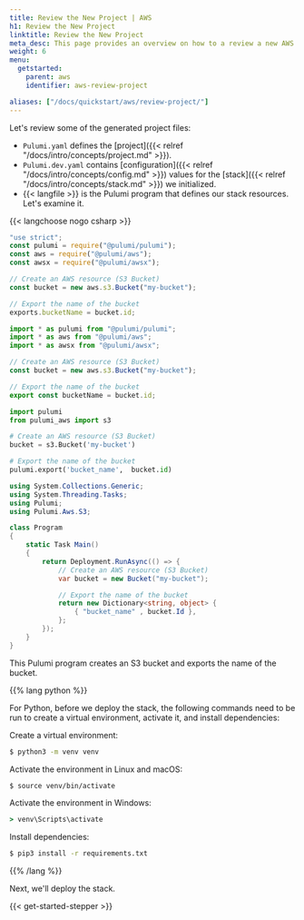 ```yaml
---
title: Review the New Project | AWS
h1: Review the New Project
linktitle: Review the New Project
meta_desc: This page provides an overview on how to a review a new AWS project.
weight: 6
menu:
  getstarted:
    parent: aws
    identifier: aws-review-project

aliases: ["/docs/quickstart/aws/review-project/"]
---
```


Let's review some of the generated project files:

- `Pulumi.yaml` defines the [project]({{< relref "/docs/intro/concepts/project.md" >}}).
- `Pulumi.dev.yaml` contains [configuration]({{< relref "/docs/intro/concepts/config.md" >}}) values for the [stack]({{< relref "/docs/intro/concepts/stack.md" >}}) we initialized.
- {{< langfile >}} is the Pulumi program that defines our stack resources. Let's examine it.

{{< langchoose nogo csharp >}}

```javascript
"use strict";
const pulumi = require("@pulumi/pulumi");
const aws = require("@pulumi/aws");
const awsx = require("@pulumi/awsx");

// Create an AWS resource (S3 Bucket)
const bucket = new aws.s3.Bucket("my-bucket");

// Export the name of the bucket
exports.bucketName = bucket.id;
```

```typescript
import * as pulumi from "@pulumi/pulumi";
import * as aws from "@pulumi/aws";
import * as awsx from "@pulumi/awsx";

// Create an AWS resource (S3 Bucket)
const bucket = new aws.s3.Bucket("my-bucket");

// Export the name of the bucket
export const bucketName = bucket.id;
```

```python
import pulumi
from pulumi_aws import s3

# Create an AWS resource (S3 Bucket)
bucket = s3.Bucket('my-bucket')

# Export the name of the bucket
pulumi.export('bucket_name',  bucket.id)
```

```csharp
using System.Collections.Generic;
using System.Threading.Tasks;
using Pulumi;
using Pulumi.Aws.S3;

class Program
{
    static Task Main()
    {
        return Deployment.RunAsync(() => {
            // Create an AWS resource (S3 Bucket)
            var bucket = new Bucket("my-bucket");

            // Export the name of the bucket
            return new Dictionary<string, object> {
                { "bucket_name" , bucket.Id },
            };
        });
    }
}
```

This Pulumi program creates an S3 bucket and exports the name of the bucket.

{{% lang python %}}

For Python, before we deploy the stack, the following commands need to be run to create a virtual environment, activate it, and install dependencies:

Create a virtual environment:

```bash
$ python3 -m venv venv
```

Activate the environment in Linux and macOS:

```bash
$ source venv/bin/activate
```

Activate the environment in Windows:

```bat
> venv\Scripts\activate
```

Install dependencies:

```bash
$ pip3 install -r requirements.txt
```

{{% /lang %}}

Next, we'll deploy the stack.

{{< get-started-stepper >}}
